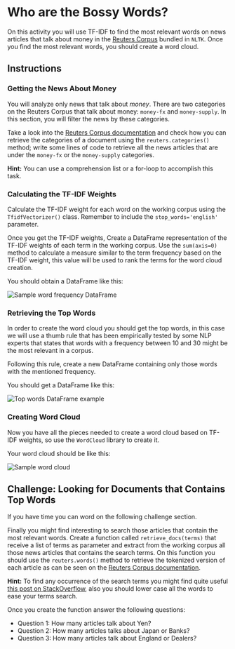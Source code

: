# Who are the Bossy Words?

On this activity you will use TF-IDF to find the most relevant words on news articles that talk about money in the [Reuters Corpus](https://www.nltk.org/book/ch02.html#reuters-corpus) bundled in `NLTK`. Once you find the most relevant words, you should create a word cloud.

## Instructions

### Getting the News About Money

You will analyze only news that talk about _money_. There are two categories on the Reuters Corpus that talk about money: `money-fx` and `money-supply`. In this section, you will filter the news by these categories.

Take a look into the [Reuters Corpus documentation](https://www.nltk.org/book/ch02.html#reuters-corpus) and check how you can retrieve the categories of a document using the `reuters.categories()` method; write some lines of code to retrieve all the news articles that are under the `money-fx` or the `money-supply` categories.

**Hint:**
You can use a comprehension list or a for-loop to accomplish this task.

### Calculating the TF-IDF Weights

Calculate the TF-IDF weight for each word on the working corpus using the `TfidfVectorizer()` class. Remember to include the `stop_words='english'` parameter.

Once you get the TF-IDF weights, Create a DataFrame representation of the TF-IDF weights of each term in the working corpus. Use the `sum(axis=0)` method to calculate a measure similar to the term frequency based on the TF-IDF weight, this value will be used to rank the terms for the word cloud creation.

You should obtain a DataFrame like this:

![Sample word frequency DataFrame](../../Images/tf_idf_words_frequency_df.png)

### Retrieving the Top Words

In order to create the word cloud you should get the top words, in this case we will use a thumb rule that has been empirically tested by some NLP experts that states that words with a frequency between 10 and 30 might be the most relevant in a corpus.

Following this rule, create a new DataFrame containing only those words with the mentioned frequency.

You should get a DataFrame like this:

![Top words DataFrame example](../../Images/tf_idf_top_words_frequency_df.png)

### Creating Word Cloud

Now you have all the pieces needed to create a word cloud based on TF-IDF weights, so use the `WordCloud` library to create it.

Your word cloud should be like this:

![Sample word cloud](../../Images/tf_idf_word_cloud.png)

## Challenge: Looking for Documents that Contains Top Words

If you have time you can word on the following challenge section.

Finally you might find interesting to search those articles that contain the most relevant words. Create a function called `retrieve_docs(terms)` that receive a list of terms as parameter and extract from the working corpus all those news articles that contains the search terms. On this function you should use the `reuters.words()` method to retrieve the tokenized version of each article as can be seen on the [Reuters Corpus documentation](https://www.nltk.org/book/ch02.html#reuters-corpus).

**Hint:** To find any occurrence of the search terms you might find quite useful [this post on StackOverflow](https://stackoverflow.com/a/25102099/4325668), also you should lower case all the words to ease your terms search.

Once you create the function answer the following questions:

* Question 1: How many articles talk about Yen?
* Question 2: How many articles talks about Japan or Banks?
* Question 3: How many articles talk about England or Dealers?
